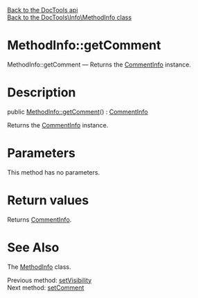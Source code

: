 [Back to the DocTools api](https://github.com/lingtalfi/DocTools/blob/master/doc/api/DocTools.md)<br>
[Back to the DocTools\Info\MethodInfo class](https://github.com/lingtalfi/DocTools/blob/master/doc/api/DocTools/Info/MethodInfo.md)


MethodInfo::getComment
================



MethodInfo::getComment — Returns the [CommentInfo](https://github.com/lingtalfi/DocTools/blob/master/doc/api/DocTools/Info/CommentInfo.md) instance.




Description
================


public [MethodInfo::getComment](https://github.com/lingtalfi/DocTools/blob/master/doc/api/DocTools/Info/MethodInfo/getComment.md)() : [CommentInfo](https://github.com/lingtalfi/DocTools/blob/master/doc/api/DocTools/Info/CommentInfo.md)




Returns the [CommentInfo](https://github.com/lingtalfi/DocTools/blob/master/doc/api/DocTools/Info/CommentInfo.md) instance.




Parameters
================

This method has no parameters.


Return values
================

Returns [CommentInfo](https://github.com/lingtalfi/DocTools/blob/master/doc/api/DocTools/Info/CommentInfo.md).







See Also
================

The [MethodInfo](https://github.com/lingtalfi/DocTools/blob/master/doc/api/DocTools/Info/MethodInfo.md) class.

Previous method: [setVisibility](https://github.com/lingtalfi/DocTools/blob/master/doc/api/DocTools/Info/MethodInfo/setVisibility.md)<br>Next method: [setComment](https://github.com/lingtalfi/DocTools/blob/master/doc/api/DocTools/Info/MethodInfo/setComment.md)<br>

